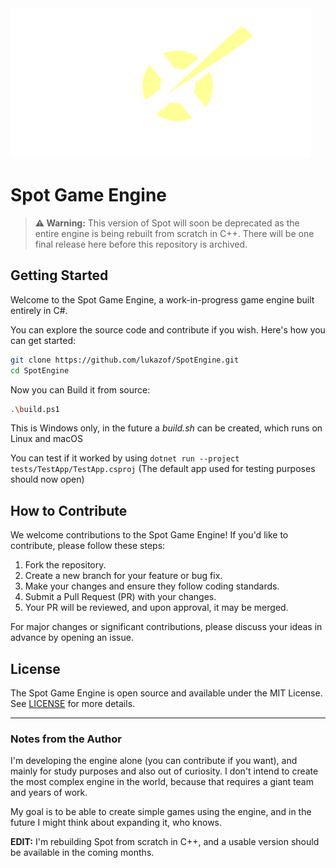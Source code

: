 <img src="assets/img/spot/spot-logo.png" width="480px">

# Spot Game Engine

> **⚠️ Warning:** This version of Spot will soon be deprecated as the entire engine is being rebuilt from scratch in C++. There will be one final release here before this repository is archived.


## Getting Started

Welcome to the Spot Game Engine, a work-in-progress game engine built entirely in C#.

You can explore the source code and contribute if you wish. Here's how you can get started:

```sh
git clone https://github.com/lukazof/SpotEngine.git
cd SpotEngine
```

Now you can Build it from source:

```sh
.\build.ps1
```

This is Windows only, in the future a *build.sh* can be created, which runs on Linux and macOS

You can test if it worked by using `dotnet run --project tests/TestApp/TestApp.csproj` (The default app used for testing purposes should now open)

## How to Contribute

We welcome contributions to the Spot Game Engine! If you'd like to contribute, please follow these steps:

1. Fork the repository.
2. Create a new branch for your feature or bug fix.
3. Make your changes and ensure they follow coding standards.
4. Submit a Pull Request (PR) with your changes.
5. Your PR will be reviewed, and upon approval, it may be merged.

For major changes or significant contributions, please discuss your ideas in advance by opening an issue.

## License

The Spot Game Engine is open source and available under the MIT License. See [LICENSE](LICENSE.md) for more details.

---

### Notes from the Author
I'm developing the engine alone (you can contribute if you want), and mainly for study purposes and also out of curiosity. 
I don't intend to create the most complex engine in the world, because that requires a giant team and years of work.

My goal is to be able to create simple games using the engine, and in the future I might think about expanding it, who knows.

**EDIT:** I'm rebuilding Spot from scratch in C++, and a usable version should be available in the coming months.
